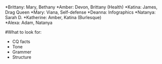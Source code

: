 *Brittany: Mary, Bethany 
*Amber: Devon, Brittany (Health) 
*Katina: James, Drag Queen 
*Mary: Viana, Self-defense 
*Deanna: Infographics 
*Natanya: Sarah D. 
*Katherine: Amber, Katina (Burlesque)  
*Alexa: Adam, Natanya 

#What to look for: 
* CQ facts 
* Tone 
* Grammer 
* Structure 
